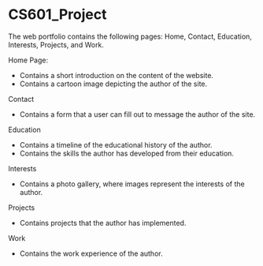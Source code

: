 # CS601_Project

The web portfolio contains the following pages: Home, Contact, Education, Interests, Projects, and Work.

Home Page:
- Contains a short introduction on the content of the website.
- Contains a cartoon image depicting the author of the site.

Contact
- Contains a form that a user can fill out to message the author of the site.

Education
- Contains a timeline of the educational history of the author.
- Contains the skills the author has developed from their education.

Interests
- Contains a photo gallery, where images represent the interests of the author.

Projects
- Contains projects that the author has implemented.

Work
- Contains the work experience of the author.
